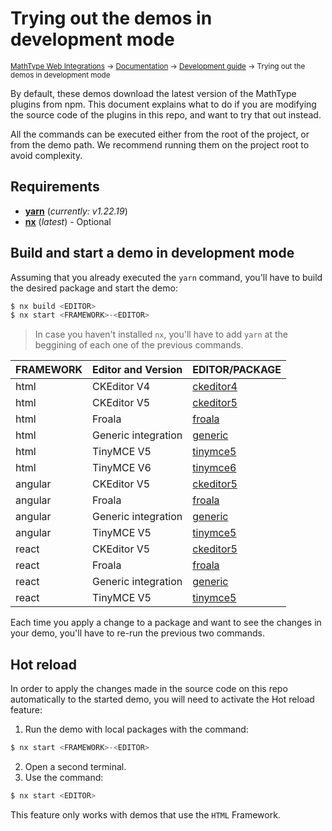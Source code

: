 # Trying out the demos in development mode

<small>[MathType Web Integrations](../../../README.md) → [Documentation](../../README.md) → [Development guide](../README.md) → Trying out the demos in development mode</small>

By default, these demos download the latest version of the MathType plugins from npm.
This document explains what to do if you are modifying the source code of the plugins in this repo, and want to try that out instead.

All the commands can be executed either from the root of the project, or from the demo path. We recommend running them on the project root to avoid complexity.

## Requirements

* [**yarn**](https://classic.yarnpkg.com/lang/en/docs/install/#debian-stable) (*currently: v1.22.19*)
* [**nx**](https://nx.dev/getting-started/installation#installing-nx-globally) (*latest*) - Optional
    
## Build and start a demo in development mode

Assuming that you already executed the `yarn` command, you'll have to build the desired package and start the demo:

```js
$ nx build <EDITOR>
$ nx start <FRAMEWORK>-<EDITOR>
```

> In case you haven't installed `nx`, you'll have to add `yarn` at the beggining of each one of the previous commands.

| FRAMEWORK | Editor and Version  | EDITOR/PACKAGE                                                               |
|-----------|---------------------|--------------------------------------------------------------------|
| html      | CKEditor V4         | [ckeditor4](../../demos/html/ckeditor4)               |
| html      | CKEditor V5         | [ckeditor5](../../demos/html/ckeditor5)               |
| html      | Froala              | [froala](../../demos/html/froala)                     |
| html      | Generic integration | [generic](../../demos/html/generic)                   |
| html      | TinyMCE V5          | [tinymce5](../../demos/html/tinymce5)                 |
| html      | TinyMCE V6          | [tinymce6](../../demos/html/tinymce6)                 |
| angular   | CKEditor V5         | [ckeditor5](../../demos/angular/ckeditor5/README.md)   |
| angular   | Froala              | [froala](../../demos/angular/froala/README.md)         |
| angular   | Generic integration | [generic](../../demos/angular/generic/README.md)       |
| angular   | TinyMCE V5          | [tinymce5](../../demos/angular/tinymce5/README.md)     |
| react     | CKEditor V5         | [ckeditor5](../../demos/react/ckeditor5/README.md)     |
| react     | Froala              | [froala](../../demos/react/froala/README.md)           |
| react     | Generic integration | [generic](../../demos/react/generic/README.md)         |
| react     | TinyMCE V5          | [tinymce5](../../demos/react/tinymce5/README.md)       |


Each time you apply a change to a package and want to see the changes in your demo, you'll have to re-run the previous two commands.

## Hot reload

In order to apply the changes made in the source code on this repo automatically to the started demo, you will need to activate the Hot reload feature:

1. Run the demo with local packages with the command:

```js
$ nx start <FRAMEWORK>-<EDITOR>
```

2. Open a second terminal.
3. Use the command:

```js
$ nx start <EDITOR>
```

This feature only works with demos that use the `HTML` Framework.
